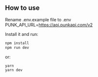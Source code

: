## How to use

Rename .env.example file to .env
PUNK_API_URL=https://api.punkapi.com/v2

Install it and run:

```sh
npm install
npm run dev
```

or:

```sh
yarn
yarn dev
```

